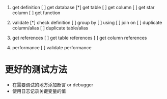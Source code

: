 1. get definition
    [ ] get database
    [*] get table
    [ ] get column
        [ ] get star column
    [ ] get function
    
1. validate
    [*] check definition
    [ ] group by
    [ ] using
    [ ] join on
    [ ] duplicate column/alias
    [ ] duplicate table/alias

1. get references
    [ ] get table references
    [ ] get column references

1. performance
    [ ] validate performance

# 更好的测试方法

* 在需要调试的地方添加断言 or debugger
* 使用日志记录关键变量的值
